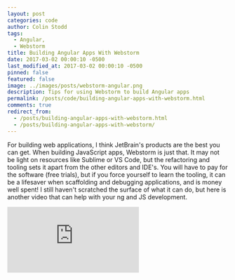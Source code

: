```yaml
---
layout: post
categories: code
author: Colin Stodd
tags:
  - Angular,
  - Webstorm
title: Building Angular Apps With Webstorm
date: 2017-03-02 00:00:10 -0500
last_modified_at: 2017-03-02 00:00:10 -0500
pinned: false
featured: false
image: ../images/posts/webstorm-angular.png
description: Tips for using Webstorm to build Angular apps
permalink: /posts/code/building-angular-apps-with-webstorm.html
comments: true
redirect_from:
  - /posts/building-angular-apps-with-webstorm.html
  - /posts/building-angular-apps-with-webstorm/
---
```


For building web applications, I think JetBrain's products are the best you can get. When building JavaScript apps, Webstorm is just that. It may not be light on resources like Sublime or VS Code, but the refactoring and tooling sets it apart from the other editors and IDE's. You will have to pay for the software (free trials), but if you force yourself to learn the tooling, it can be a lifesaver when scaffolding and debugging applications, and is money well spent! I still haven't scratched the surface of what it can do, but here is another video that can help with your ng and JS development.

<iframe width="auto" height="auto" src="https://www.youtube.com/embed/upgjCMHGpwo" frameborder="0" allow="accelerometer; autoplay; encrypted-media; gyroscope; picture-in-picture" allowfullscreen class="image fit"></iframe>
